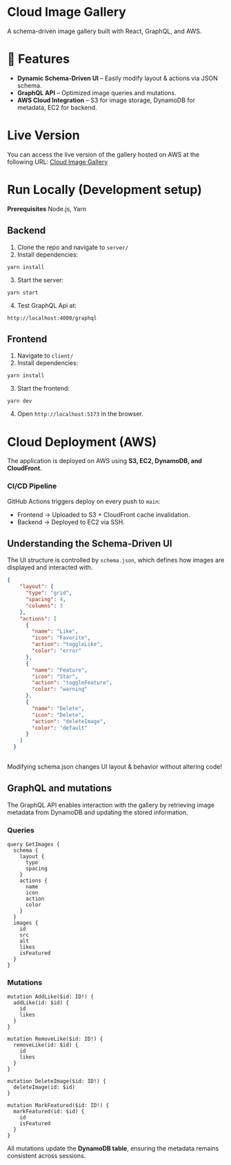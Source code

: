 # Cloud Image Gallery

A schema-driven image gallery built with React, GraphQL, and AWS.

# 📌 Features
- <b>Dynamic Schema-Driven UI</b> – Easily modify layout & actions via JSON schema.
- <b>GraphQL API</b> – Optimized image queries and mutations.
- <b>AWS Cloud Integration</b> – S3 for image storage, DynamoDB for metadata, EC2 for backend.

# Live Version

You can access the live version of the gallery hosted on AWS at the following URL:
[Cloud Image Gallery](http://esaote-cloud-gallery.s3-website.eu-north-1.amazonaws.com/)

# Run Locally (Development setup)
<b>Prerequisites</b> Node.js, Yarn
## Backend
1. Clone the repo and navigate to `server/`
2. Install dependencies:
```
yarn install
```
3. Start the server:
```
yarn start
```
4. Test GraphQL Api at:
```
http://localhost:4000/graphql
```

## Frontend
1. Navigate to `client/`
2. Install dependencies:
```
yarn install
```
3. Start the frontend:
```
yarn dev
```
4. Open `http://localhost:5173` in the browser.


# Cloud Deployment (AWS)

The application is deployed on AWS using <b>S3, EC2, DynamoDB, and CloudFront</b>.

### CI/CD Pipeline

GitHub Actions triggers deploy on every push to `main`:

- Frontend → Uploaded to S3 + CloudFront cache invalidation.
- Backend → Deployed to EC2 via SSH.

## Understanding the Schema-Driven UI
The UI structure is controlled by `schema.json`, which defines how images are displayed and interacted with.
```json
{
    "layout": {
      "type": "grid",
      "spacing": 4,
      "columns": 3
    },
    "actions": [
      {
        "name": "Like",
        "icon": "Favorite",
        "action": "toggleLike",
        "color": "error"
      },
      {
        "name": "Feature",
        "icon": "Star",
        "action": "toggleFeature",
        "color": "warning"
      },
      {
        "name": "Delete",
        "icon": "Delete",
        "action": "deleteImage",
        "color": "default"
      }
    ]
  }
  
```
Modifying schema.json changes UI layout & behavior without altering code!

## GraphQL and mutations
The GraphQL API enables interaction with the gallery by retrieving image metadata from DynamoDB and updating the stored information.

### Queries
```
query GetImages {
  schema {
    layout {
      type
      spacing
    }
    actions {
      name
      icon
      action
      color
    }
  }
  images {
    id
    src
    alt
    likes
    isFeatured
  }
}
```

### Mutations
```
mutation AddLike($id: ID!) {
  addLike(id: $id) {
    id
    likes
  }
}

mutation RemoveLike($id: ID!) {
  removeLike(id: $id) {
    id
    likes
  }
}

mutation DeleteImage($id: ID!) {
  deleteImage(id: $id)
}

mutation MarkFeatured($id: ID!) {
  markFeatured(id: $id) {
    id
    isFeatured
  }
}
```
All mutations update the <b>DynamoDB table</b>, ensuring the metadata remains consistent across sessions.